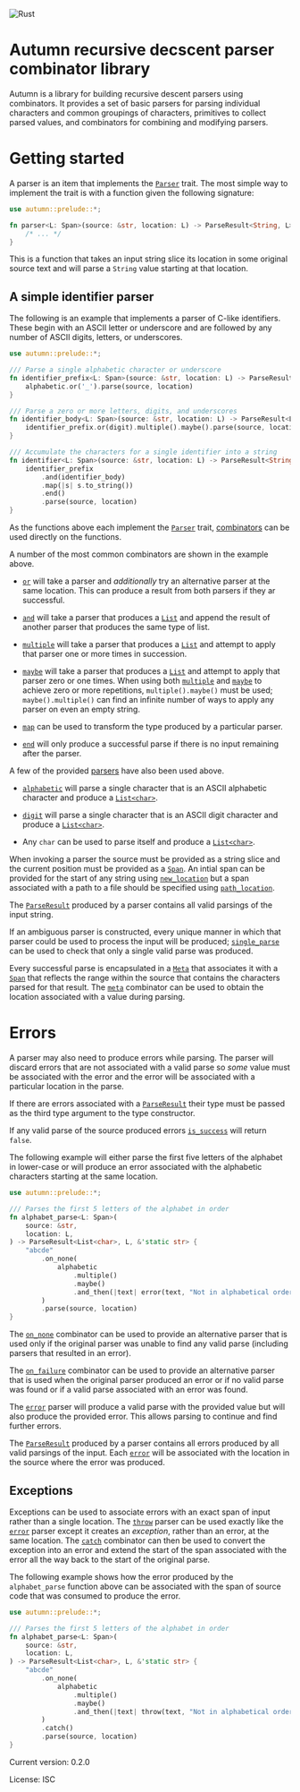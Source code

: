 ![Rust](https://github.com/xurtis/autumn/workflows/Rust/badge.svg)

# Autumn recursive decscent parser combinator library

Autumn is a library for building recursive descent parsers using combinators.
It provides a set of basic parsers for parsing individual characters and common groupings of
characters, primitives to collect parsed values, and combinators for combining and modifying
parsers.

Getting started
===============

A parser is an item that implements the [`Parser`](trait.Parser.html) trait. The most simple
way to implement the trait is with a function given the following signature:

```rust
use autumn::prelude::*;

fn parser<L: Span>(source: &str, location: L) -> ParseResult<String, L> {
    /* ... */
}
```

This is a function that takes an input string slice its location in some original source text
and will parse a `String` value starting at that location.

A simple identifier parser
--------------------------

The following is an example that implements a parser of C-like identifiers. These begin with an
ASCII letter or underscore and are followed by any number of ASCII digits, letters, or
underscores.

```rust
use autumn::prelude::*;

/// Parse a single alphabetic character or underscore
fn identifier_prefix<L: Span>(source: &str, location: L) -> ParseResult<List<char>, L> {
    alphabetic.or('_').parse(source, location)
}

/// Parse a zero or more letters, digits, and underscores
fn identifier_body<L: Span>(source: &str, location: L) -> ParseResult<List<char>, L> {
    identifier_prefix.or(digit).multiple().maybe().parse(source, location)
}

/// Accumulate the characters for a single identifier into a string
fn identifier<L: Span>(source: &str, location: L) -> ParseResult<String, L> {
    identifier_prefix
        .and(identifier_body)
        .map(|s| s.to_string())
        .end()
        .parse(source, location)
}
```

As the functions above each implement the [`Parser`](trait.Parser.html) trait,
[combinators](combinators/trait.ParserExt.html) can be used directly on the functions.

A number of the most common combinators are shown in the example above.

 * [`or`](combinators/struct.Or.html) will take a parser and _additionally_
   try an alternative parser at the same location. This can produce a result from both parsers
   if they ar successful.

 * [`and`](combinators/struct.And.html) will take a parser that produces a
   [`List`](struct.List.html) and append the result of another parser that produces the same
   type of list.

 * [`multiple`](combinators/struct.Multiple.html) will take a parser that produces a
   [`List`](struct.List.html) and attempt to apply that parser one or more times in succession.

 * [`maybe`](combinators/struct.Maybe.html) will take a parser that produces a
   [`List`](struct.List.html) and attempt to apply that parser zero or one times. When using
   both [`multiple`](combinators/struct.Multiple.html) and
   [`maybe`](combinators/struct.Maybe.html) to achieve zero or more repetitions,
   `multiple().maybe()` must be used; `maybe().multiple()` can find an infinite number of ways
   to apply any parser on even an empty string.

 * [`map`](combinators/struct.Map.html) can be used to transform the type produced by a
   particular parser.

 * [`end`](combinators/struct.End.html) will only produce a successful parse if there is no
   input remaining after the parser.

A few of the provided [parsers](parsers/index.html) have also been used above.

 * [`alphabetic`](parsers/fn.alphabetic.html) will parse a single character that is an ASCII
   alphabetic character and produce a [`List<char>`](struct.List.html).

 * [`digit`](parsers/fn.digit.html) will parse a single character that is an ASCII digit
   character and produce a [`List<char>`](struct.List.html).

 * Any `char` can be used to parse itself and produce a [`List<char>`](struct.List.html).

When invoking a parser the source must be provided as a string slice and the current position
must be provided as a [`Span`](trait.Span.html). An intial span can be provided for the start
of any string using [`new_location`](fn.new_location.html) but a span associated with a path to
a file should be specified using [`path_location`](fn.path_location.html).

The [`ParseResult`](struct.ParseResult.html) produced by a parser contains all valid parsings
of the input string.

If an ambiguous parser is constructed, every unique manner in which that parser could be used
to process the input will be produced;
[`single_parse`](struct.ParseResult.html#method.single_parse) can be used to check that only a
single valid parse was produced.

Every successful parse is encapsulated in a [`Meta`](struct.Meta.html) that associates it with
a [`Span`](trait.Span.html) that reflects the range within the source that contains the
characters parsed for that result. The [`meta`](struct.MetaMap.html) combinator can be used to
obtain the location associated with a value during parsing.

Errors
======

A parser may also need to produce errors while parsing. The parser will discard errors that are
not associated with a valid parse so *some* value must be associated with the error and the
error will be associated with a particular location in the parse.

If there are errors associated with a [`ParseResult`]() their type must be passed as the third
type argument to the type constructor.

If any valid parse of the source produced errors
[`is_success`](struct.ParseResult.html#method.is_success) will return `false`.

The following example will either parse the first five letters of the alphabet in lower-case or
will produce an error associated with the alphabetic characters starting at the same location.

```rust
use autumn::prelude::*;

/// Parses the first 5 letters of the alphabet in order
fn alphabet_parse<L: Span>(
    source: &str,
    location: L,
) -> ParseResult<List<char>, L, &'static str> {
    "abcde"
        .on_none(
            alphabetic
                .multiple()
                .maybe()
                .and_then(|text| error(text, "Not in alphabetical order"))
        )
        .parse(source, location)
}
```

The [`on_none`](combinators/struct.OnNone.html) combinator can be used to provide an
alternative parser that is used only if the original parser was unable to find any valid parse
(including parsers that resulted in an error).

The [`on_failure`](combinators/struct.OnFailure.html) combinator can be used to provide an
alternative parser that is used when the original parser produced an error or if no valid parse
was found or if a valid parse associated with an error was found.

The [`error`](parsers/fn.error.html) parser will produce a valid parse with the provided value
but will also produce the provided error. This allows parsing to continue and find further
errors.

The [`ParseResult`](struct.ParseResult.html) produced by a parser contains all errors produced
by all valid parsings of the input. Each [`error`](parsers/fn.error.html) will be associated
with the location in the source where the error was produced.

Exceptions
----------

Exceptions can be used to associate errors with an exact span of input rather than a single
location. The [`throw`](parsers/fn.throw.html) parser can be used exactly like the
[`error`](parsers/fn.error.html) parser except it creates an _exception_, rather than an error,
at the same location. The [`catch`](combinators/struct.Catch.html) combinator can then be used
to convert the exception into an error and extend the start of the span associated with the
error all the way back to the start of the original parse.

The following example shows how the error produced by the `alphabet_parse` function above can
be associated with the span of source code that was consumed to produce the error.

```rust
use autumn::prelude::*;

/// Parses the first 5 letters of the alphabet in order
fn alphabet_parse<L: Span>(
    source: &str,
    location: L,
) -> ParseResult<List<char>, L, &'static str> {
    "abcde"
        .on_none(
            alphabetic
                .multiple()
                .maybe()
                .and_then(|text| throw(text, "Not in alphabetical order"))
        )
        .catch()
        .parse(source, location)
}
```

Current version: 0.2.0

License: ISC
